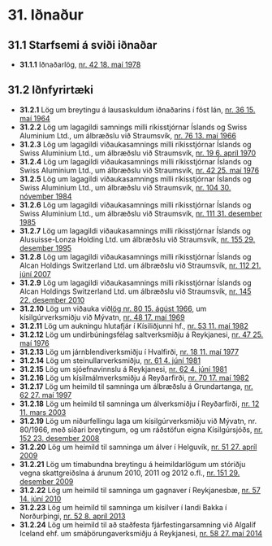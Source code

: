 # 31. Iðnaður

## 31.1 Starfsemi á sviði iðnaðar

* __31.1.1__ Iðnaðarlög, [nr. 42 18. maí 1978](1978042.md)

## 31.2 Iðnfyrirtæki

* __31.2.1__ Lög um breytingu á lausaskuldum iðnaðarins í föst lán, [nr. 36 15. maí 1964](1964036.md)
* __31.2.2__ Lög um lagagildi samnings milli ríkisstjórnar Íslands og Swiss Aluminium Ltd., um álbræðslu við Straumsvík, [nr. 76 13. maí 1966](1966076.md)
* __31.2.3__ Lög um lagagildi viðaukasamnings milli ríkisstjórnar Íslands og Swiss Aluminium Ltd., um álbræðslu við Straumsvík, [nr. 19 6. apríl 1970](1970019.md)
* __31.2.4__ Lög um lagagildi viðaukasamnings milli ríkisstjórnar Íslands og Swiss Aluminium Ltd., um álbræðslu við Straumsvík, [nr. 42 25. maí 1976](1976042.md)
* __31.2.5__ Lög um lagagildi viðaukasamnings milli ríkisstjórnar Íslands og Swiss Aluminium Ltd., um álbræðslu við Straumsvík, [nr. 104 30. nóvember 1984](1984104.md)
* __31.2.6__ Lög um lagagildi viðaukasamnings milli ríkisstjórnar Íslands og Swiss Aluminium Ltd., um álbræðslu við Straumsvík, [nr. 111 31. desember 1985](1985111.md)
* __31.2.7__ Lög um lagagildi viðaukasamnings milli ríkisstjórnar Íslands og Alusuisse-Lonza Holding Ltd. um álbræðslu við Straumsvík, [nr. 155 29. desember 1995](1995155.md)
* __31.2.8__ Lög um lagagildi viðaukasamnings milli ríkisstjórnar Íslands og Alcan Holdings Switzerland Ltd. um álbræðslu við Straumsvík, [nr. 112 21. júní 2007](2007112.md)
* __31.2.9__ Lög um lagagildi viðaukasamnings milli ríkisstjórnar Íslands og Alcan Holdings Switzerland Ltd. um álbræðslu við Straumsvík, [nr. 145 22. desember 2010](2010145.md)
* __31.2.10__ Lög um viðauka við[lög nr. 80 15. ágúst 1966](1966080.md), um kísilgúrverksmiðju við Mývatn, [nr. 48 17. maí 1969](1969048.md)
* __31.2.11__ Lög um aukningu hlutafjár í Kísiliðjunni hf., [nr. 53 11. maí 1982](1982053.md)
* __31.2.12__ Lög um undirbúningsfélag saltverksmiðju á Reykjanesi, [nr. 47 25. maí 1976](1976047.md)
* __31.2.13__ Lög um járnblendiverksmiðju í Hvalfirði, [nr. 18 11. maí 1977](1977018.md)
* __31.2.14__ Lög um steinullarverksmiðju, [nr. 61 4. júní 1981](1981061.md)
* __31.2.15__ Lög um sjóefnavinnslu á Reykjanesi, [nr. 62 4. júní 1981](1981062.md)
* __31.2.16__ Lög um kísilmálmverksmiðju á Reyðarfirði, [nr. 70 17. maí 1982](1982070.md)
* __31.2.17__ Lög um heimild til samninga um álbræðslu á Grundartanga, [nr. 62 27. maí 1997](1997062.md)
* __31.2.18__ Lög um heimild til samninga um álverksmiðju í Reyðarfirði, [nr. 12 11. mars 2003](2003012.md)
* __31.2.19__ Lög um niðurfellingu laga um kísilgúrverksmiðju við Mývatn, nr. 80/1966, með síðari breytingum, og um ráðstöfun eigna Kísilgúrsjóðs, [nr. 152 23. desember 2008](2008152.md)
* __31.2.20__ Lög um heimild til samninga um álver í Helguvík, [nr. 51 27. apríl 2009](2009051.md)
* __31.2.21__ Lög um tímabundna breytingu á heimildarlögum um stóriðju vegna skattgreiðslna á árunum 2010, 2011 og 2012 o.fl., [nr. 151 29. desember 2009](2009151.md)
* __31.2.22__ Lög um heimild til samninga um gagnaver í Reykjanesbæ, [nr. 57 14. júní 2010](2010057.md)
* __31.2.23__ Lög um heimild til samninga um kísilver í landi Bakka í Norðurþingi, [nr. 52 8. apríl 2013](2013052.md)
* __31.2.24__ Lög um heimild til að staðfesta fjárfestingarsamning við Algalíf Iceland ehf. um smáþörungaverksmiðju á Reykjanesi, [nr. 58 27. maí 2014](2014058.md)


